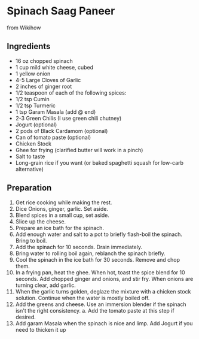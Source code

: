 # Spinach Saag Paneer

from Wikihow

## Ingredients

- 16 oz chopped spinach
- 1 cup mild white cheese, cubed
- 1 yellow onion
- 4-5 Large Cloves of Garlic
- 2 inches of ginger root
- 1/2 teaspoon of each of the following spices:
- 1/2 tsp Cumin
- 1/2 tsp Turmeric
- 1 tsp Garam Masala (add @ end)
- 2-3 Green Chilis (I use green chili chutney)
- Jogurt (optional)
- 2 pods of Black Cardamom (optional)
- Can of tomato paste (optional)
- Chicken Stock
- Ghee for frying (clarified butter will work in a pinch)
- Salt to taste 
- Long-grain rice if you want (or baked spaghetti squash for low-carb alternative)

## Preparation

1. Get rice cooking while making the rest.
2. Dice Onions, ginger, garlic. Set aside.
3. Blend spices in a small cup, set aside.
4. Slice up the cheese.
5. Prepare an ice bath for the spinach.
6. Add enough water and salt to a pot to briefly flash-boil the spinach. Bring to boil.
7. Add the spinach for 10 seconds. Drain immediately.
8. Bring water to rolling boil again, reblanch the spinach briefly.
9. Cool the spinach in the ice bath for 30 seconds. Remove and chop them.
10. In a frying pan, heat the ghee. When hot, toast the spice blend for 10 seconds. Add chopped ginger and onions, and stir fry. When onions are turning clear, add garlic.
11. When the garlic turns golden, deglaze the mixture with a chicken stock solution. Continue when the water is mostly boiled off.
11. Add the greens and cheese. Use an immersion blender if the spinach isn't the right consistency.
    a. Add the tomato paste at this step if desired.
12. Add garam Masala when the spinach is nice and limp. Add Jogurt if you need to thicken it up
